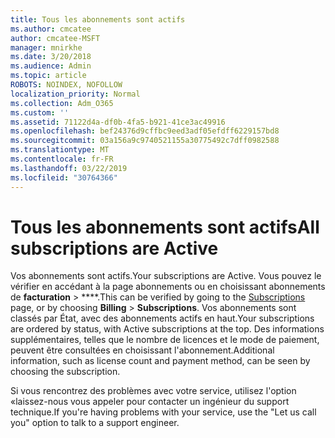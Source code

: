 ```yaml
---
title: Tous les abonnements sont actifs
ms.author: cmcatee
author: cmcatee-MSFT
manager: mnirkhe
ms.date: 3/20/2018
ms.audience: Admin
ms.topic: article
ROBOTS: NOINDEX, NOFOLLOW
localization_priority: Normal
ms.collection: Adm_O365
ms.custom: ''
ms.assetid: 71122d4a-df0b-4fa5-b921-41ce3ac49916
ms.openlocfilehash: bef24376d9cffbc9eed3adf05efdff6229157bd8
ms.sourcegitcommit: 03a156a9c9740521155a30775492c7dff0982588
ms.translationtype: MT
ms.contentlocale: fr-FR
ms.lasthandoff: 03/22/2019
ms.locfileid: "30764366"
---
```

# <a name="all-subscriptions-are-active"></a><span data-ttu-id="f73d8-102">Tous les abonnements sont actifs</span><span class="sxs-lookup"><span data-stu-id="f73d8-102">All subscriptions are Active</span></span>

<span data-ttu-id="f73d8-103">Vos abonnements sont actifs.</span><span class="sxs-lookup"><span data-stu-id="f73d8-103">Your subscriptions are Active.</span></span> <span data-ttu-id="f73d8-104">Vous pouvez le vérifier en accédant à [](https://go.microsoft.com/fwlink/p/?linkid=842054) la page abonnements ou en choisissant abonnements de **facturation** \> \*\*\*\*.</span><span class="sxs-lookup"><span data-stu-id="f73d8-104">This can be verified by going to the [Subscriptions](https://go.microsoft.com/fwlink/p/?linkid=842054) page, or by choosing **Billing** \> **Subscriptions**.</span></span> <span data-ttu-id="f73d8-105">Vos abonnements sont classés par État, avec des abonnements actifs en haut.</span><span class="sxs-lookup"><span data-stu-id="f73d8-105">Your subscriptions are ordered by status, with Active subscriptions at the top.</span></span> <span data-ttu-id="f73d8-106">Des informations supplémentaires, telles que le nombre de licences et le mode de paiement, peuvent être consultées en choisissant l'abonnement.</span><span class="sxs-lookup"><span data-stu-id="f73d8-106">Additional information, such as license count and payment method, can be seen by choosing the subscription.</span></span>
  
<span data-ttu-id="f73d8-107">Si vous rencontrez des problèmes avec votre service, utilisez l'option «laissez-nous vous appeler pour contacter un ingénieur du support technique.</span><span class="sxs-lookup"><span data-stu-id="f73d8-107">If you're having problems with your service, use the "Let us call you" option to talk to a support engineer.</span></span>
  


